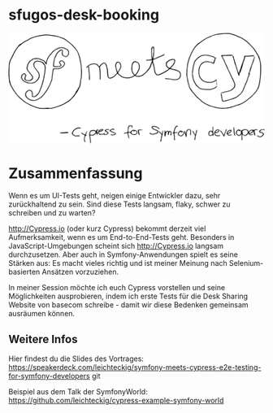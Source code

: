 # sfugos-desk-booking

![symfony-meets-cypress](./SymfonyMeetsCypress_black.png)

# Zusammenfassung

Wenn es um UI-Tests geht, neigen einige Entwickler dazu, sehr zurückhaltend zu sein. Sind diese Tests langsam, flaky, 
schwer zu schreiben und zu warten?

http://Cypress.io (oder kurz Cypress) bekommt derzeit viel Aufmerksamkeit, wenn es um End-to-End-Tests geht. 
Besonders in JavaScript-Umgebungen scheint sich http://Cypress.io langsam durchzusetzen. Aber auch in 
Symfony-Anwendungen spielt es seine Stärken aus: Es macht vieles richtig und ist meiner Meinung nach 
Selenium-basierten Ansätzen vorzuziehen.

In meiner Session möchte ich euch Cypress vorstellen und seine Möglichkeiten ausprobieren, indem ich erste Tests 
für die Desk Sharing Website von basecom schreibe - damit wir diese Bedenken gemeinsam ausräumen können.

## Weitere Infos

Hier findest du die Slides des Vortrages: 
https://speakerdeck.com/leichteckig/symfony-meets-cypress-e2e-testing-for-symfony-developers
git

Beispiel aus dem Talk der SymfonyWorld: https://github.com/leichteckig/cypress-example-symfony-world
